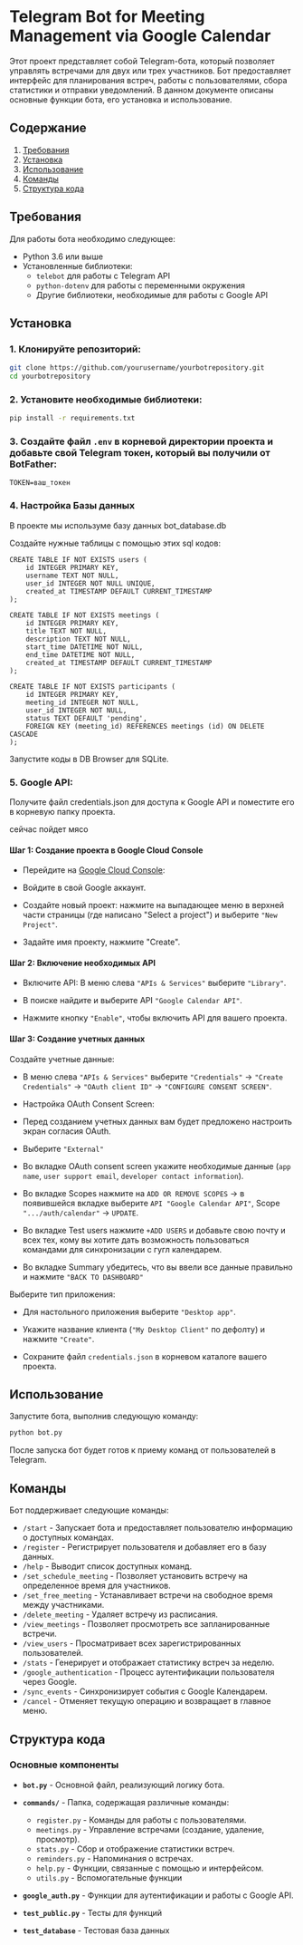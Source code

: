 # Telegram Bot for Meeting Management via Google Calendar

Этот проект представляет собой Telegram-бота, который позволяет управлять встречами для двух или трех участников. Бот предоставляет интерфейс для планирования встреч, работы с пользователями, сбора статистики и отправки уведомлений. В данном документе описаны основные функции бота, его установка и использование.

## Содержание

1. [Требования](#требования)
2. [Установка](#установка)
3. [Использование](#использование)
4. [Команды](#команды)
5. [Структура кода](#структура-кода)


## Требования

Для работы бота необходимо следующее:
- Python 3.6 или выше
- Установленные библиотеки:
  - `telebot` для работы с Telegram API
  - `python-dotenv` для работы с переменными окружения
  - Другие библиотеки, необходимые для работы с Google API

## Установка

### 1. Клонируйте репозиторий:
   ```bash
   git clone https://github.com/yourusername/yourbotrepository.git
   cd yourbotrepository
   ```

### 2. Установите необходимые библиотеки:
   ```bash
   pip install -r requirements.txt
   ```

### 3. Создайте файл `.env` в корневой директории проекта и добавьте свой Telegram токен, который вы получили от BotFather:
   ```
   TOKEN=ваш_токен
   ```

### 4. Настройка Базы данных

В проекте мы используме базу данных bot_database.db

Создайте нужные таблицы с помощью этих sql кодов:
```
CREATE TABLE IF NOT EXISTS users (
    id INTEGER PRIMARY KEY,
    username TEXT NOT NULL,
    user_id INTEGER NOT NULL UNIQUE,
    created_at TIMESTAMP DEFAULT CURRENT_TIMESTAMP
);
```

```
CREATE TABLE IF NOT EXISTS meetings (
    id INTEGER PRIMARY KEY,
    title TEXT NOT NULL,
    description TEXT NOT NULL,
    start_time DATETIME NOT NULL,
    end_time DATETIME NOT NULL,
    created_at TIMESTAMP DEFAULT CURRENT_TIMESTAMP
);
```

```
CREATE TABLE IF NOT EXISTS participants (
    id INTEGER PRIMARY KEY,
    meeting_id INTEGER NOT NULL,
    user_id INTEGER NOT NULL,
    status TEXT DEFAULT 'pending',
    FOREIGN KEY (meeting_id) REFERENCES meetings (id) ON DELETE CASCADE
);
```
Запустите коды в DB Browser для SQLite.


### 5. Google API: 
Получите файл credentials.json для доступа к Google API и поместите его в корневую папку проекта.

сейчас пойдет мясо

#### Шаг 1: Создание проекта в Google Cloud Console
* Перейдите на <a href="https://developer.google.com/console">Google Cloud Console</a>:

* Войдите в свой Google аккаунт.

* Создайте новый проект: нажмите на выпадающее меню в верхней части страницы (где написано "Select a project") и выберите `"New Project"`.

* Задайте имя проекту, нажмите "Create".

#### Шаг 2: Включение необходимых API

* Включите API:
В меню слева `"APIs & Services"` выберите `"Library"`.

* В поиске найдите и выберите API `"Google Calendar API"`.

* Нажмите кнопку `"Enable"`, чтобы включить API для вашего проекта.

#### Шаг 3: Создание учетных данных

Создайте учетные данные:

* В меню слева `"APIs & Services"` выберите `"Credentials"` → `"Create Credentials"` → `"OAuth client ID"`  → `"CONFIGURE CONSENT SCREEN"`.

* Настройка OAuth Consent Screen:

* Перед созданием учетных данных вам будет предложено настроить экран согласия OAuth.

* Выберите `"External"`

* Во вкладке OAuth consent screen укажите необходимые данные (`app name`, `user support email`, `developer contact information`). 

* Во вкладке Scopes нажмите на `ADD OR REMOVE SCOPES` → в появившейся вкладке выберите `API "Google Calendar API"`, Scope `".../auth/calendar"` → `UPDATE`.

* Во вкладке Test users нажмите `+ADD USERS` и добавьте свою почту и всех тех, кому вы хотите дать возможность пользоваться командами для синхронизации с гугл календарем. 

* Во вкладке Summary убедитесь, что вы ввели все данные правильно и нажмите `"BACK TO DASHBOARD"`

Выберите тип приложения:

* Для настольного приложения выберите `"Desktop app"`.
 
* Укажите название клиента (`"My Desktop Client"` по дефолту) и нажмите `"Create"`.

* Сохраните файл `credentials.json` в корневом каталоге вашего проекта.


## Использование

Запустите бота, выполнив следующую команду:

```bash
python bot.py
```

После запуска бот будет готов к приему команд от пользователей в Telegram.

## Команды

Бот поддерживает следующие команды:

- `/start` - Запускает бота и предоставляет пользователю информацию о доступных командах.
- `/register` - Регистрирует пользователя и добавляет его в базу данных.
- `/help` - Выводит список доступных команд.
- `/set_schedule_meeting` - Позволяет установить встречу на определенное время для участников.
- `/set_free_meeting` - Устанавливает встречи на свободное время между участниками.
- `/delete_meeting` - Удаляет встречу из расписания.
- `/view_meetings` - Позволяет просмотреть все запланированные встречи.
- `/view_users` - Просматривает всех зарегистрированных пользователей.
- `/stats` - Генерирует и отображает статистику встреч за неделю.
- `/google_authentication` - Процесс аутентификации пользователя через Google.
- `/sync_events` - Синхронизирует события с Google Календарем.
- `/cancel` - Отменяет текущую операцию и возвращает в главное меню.

## Структура кода

### Основные компоненты

- **`bot.py`** - Основной файл, реализующий логику бота.
- **`commands/`** - Папка, содержащая различные команды:
  - `register.py` - Команды для работы с пользователями.
  - `meetings.py` - Управление встречами (создание, удаление, просмотр).
  - `stats.py` - Сбор и отображение статистики встреч.
  - `reminders.py` - Напоминания о встречах.
  - `help.py` - Функции, связанные с помощью и интерфейсом.
  - `utils.py` - Вспомогательные функции

- **`google_auth.py`** - Функции для аутентификации и работы с Google API.
- **`test_public.py`** - Тесты для функций
- **`test_database`** - Тестовая база данных